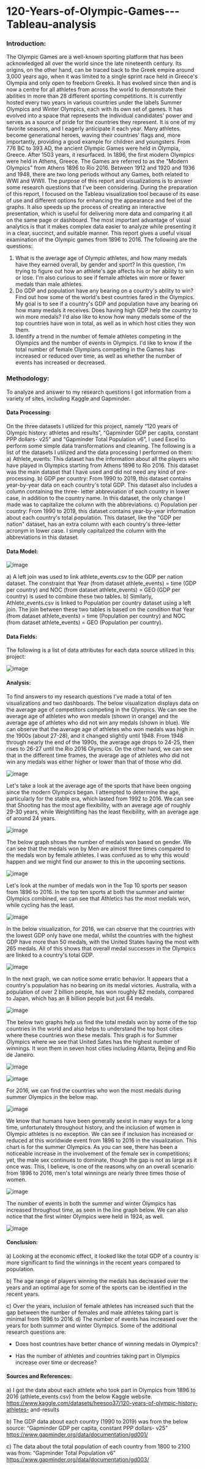 # 120-Years-of-Olympic-Games---Tableau-analysis

### Introduction:
The Olympic Games are a well-known sporting platform that has been acknowledged all over the world since the late nineteenth century. Its origins, on the other hand, can be traced back to the Greek empire around 3,000 years ago, when it was limited to a single sprint race held in Greece's Olympia and only open to freeborn Greeks. It has evolved since then and is now a centre for all athletes from across the world to demonstrate their abilities in more than 28 different sporting competitions. It is currently hosted every two years in various countries under the labels Summer Olympics and Winter Olympics, each with its own set of games. It has evolved into a space that represents the individual candidates' power and serves as a source of pride for the countries they represent. It is one of my favorite seasons, and I eagerly anticipate it each year. Many athletes become generational heroes, waving their countries' flags and, more importantly, providing a good example for children and youngsters. From 776 BC to 393 AD, the ancient Olympic Games were held in Olympia, Greece. After 1503 years, it resurfaced. In 1896, the first modern Olympics were held in Athens, Greece. The Games are referred to as the "Modern Olympics" from Athens 1896 to Rio 2016. Between 1912 and 1920 and 1936 and 1948, there are two long periods without any Games, both related to WWI and WWII. The purpose of this report and visualizations is to answer some research questions that I've been considering. During the preparation of this report, I focused on the Tableau visualization tool because of its ease of use and different options for enhancing the appearance and feel of the graphs. It also speeds up the process of creating an interactive presentation, which is useful for delivering more data and comparing it all on the same page or dashboard. The most important advantage of visual analytics is that it makes complex data easier to analyze while presenting it in a clear, succinct, and suitable manner. This report gives a useful visual examination of the Olympic games from 1896 to 2016. The following are the questions:
1. What is the average age of Olympic athletes, and how many medals have they earned overall, by gender and sport? In this question, I'm trying to figure out how an        athlete's age affects his or her ability to win or lose. I'm also curious to see if female athletes win more or fewer medals than male athletes.
2. Do GDP and population have any bearing on a country's ability to win? Find out how some of the world's best countries fared in the Olympics. My goal is to see if a      country's GDP and population have any bearing on how many medals it receives. Does having high GDP help the country to win more medals? I'd also like to know how 
   many medals some of the top countries have won in total, as well as in which host cities they won them.
3. Identify a trend in the number of female athletes competing in the Olympics and the 
   number of events in Olympics. I'd like to know if the total number of female Olympians competing in the Games has increased or reduced over time, as well as whether      the number of events has increased or decreased.

### Methodology:
To analyze and answer to my research questions I got information from a variety of sites, including Kaggle and Gapminder.

#### Data Processing:

On the three datasets I utilized for this project, namely “120 years of Olympic history: athletes and results”, “Gapminder GDP per capita, constant PPP dollars- v25” and “Gapminder Total Population v6”, I used Excel to perform some simple data transformations and cleaning. The following is a list of the datasets I utilized and the data processing I performed on them:
a) Athlete_events: This dataset has the information about all the players who have played in Olympics starting from Athens 1896 to Rio 2016. This dataset was the main    dataset that I have used and did not need any kind of pre-processing.
b) GDP per country: From 1990 to 2019, this dataset contains year-by-year data on each country's total GDP. This dataset also includes a column containing the three-      letter abbreviation of each country in lower case, in addition to the country name. In this dataset, the only change I made was to capitalize the column with the      abbreviations.
c) Population per country: From 1990 to 2019, this dataset contains year-by-year information about each country's total population. This dataset, like the "GDP per        nation" dataset, has an extra column with each country's three-letter acronym in lower case. I simply capitalized the column with the abbreviations in this dataset.

#### Data Model:

![image](https://user-images.githubusercontent.com/65595060/187800874-c8c068af-f5b0-4217-91ba-f679fdd799cd.png)

a) A left join was used to link athlete_events.csv to the GDP per nation dataset. The constraint that Year (from dataset athlete_events) = time (GDP per country) and      NOC (from dataset athlete_events) = GEO (GDP per country) is used to combine these two tables.
b) Similarly, Athlete_events.csv is linked to Population per country dataset using a left join. The join between these two tables is based on the condition that Year      (from dataset athlete_events) = time (Population per country) and NOC (from dataset athlete_events) = GEO (Population per country).

#### Data Fields:

The following is a list of data attributes for each data source utilized in this project:

![image](https://user-images.githubusercontent.com/65595060/187800945-a86d4d5a-7922-4213-ab52-3b315ecfb35e.png)

#### Analysis:

To find answers to my research questions I've made a total of ten visualizations and two dashboards. The below visualization displays data on the average age of  competitors competing in the Olympics. We can see the average age of athletes who won medals (shown in orange) and the average age of athletes who did not win any medals (shown in blue). We can observe that the average age of athletes who won medals was high in the 1900s (about 27-28), and it changed slightly until 1948. From 1948 through nearly the end of the 1990s, the average age drops to 24-25, then rises to 26-27 until the Rio 2016 Olympics. On the other hand, we can see that in the different time frames, the average age of athletes who did not win any medals was either higher or lower than that of those who did.

![image](https://user-images.githubusercontent.com/65595060/187801085-da56c92d-f867-4846-9807-ff75782432b9.png)


Let's take a look at the average age of the sports that have been ongoing since the modern Olympics began. I attempted to determine the age, particularly for the stable era, which lasted from 1992 to 2016. We can see that Shooting has the most age flexibility, with an average age of roughly 29-30 years, while Weightlifting has the least flexibility, with an average age of around 24 years.

![image](https://user-images.githubusercontent.com/65595060/187801161-1c3133c2-6bf2-41cf-beee-5596cc87e471.png)

The below graph shows the number of medals won based on gender. We can see that the medals won by Men are almost three times compared to the medals won by female athletes. I was confused as to why this would happen and we might find our answer to this in the upcoming sections.

![image](https://user-images.githubusercontent.com/65595060/187801280-1c6d778f-46a2-481a-b9eb-f22a8f4eabc6.png)

Let's look at the number of medals won in the Top 10 sports per season from 1896 to 2016. In the top ten sports at both the summer and winter Olympics combined, we can see that Athletics has the most medals won, while cycling has the least.

![image](https://user-images.githubusercontent.com/65595060/187801325-e6114689-b17b-42cc-b2da-166d5da12e04.png)


In the below visualization, for 2016, we can observe that the countries with the lowest GDP only have one medal, whilst the countries with the highest GDP have more than 50 medals, with the United States having the most with 265 medals. All of this shows that overall medal successes in the Olympics are linked to a country's total GDP. 


![image](https://user-images.githubusercontent.com/65595060/187801389-d3a0fa05-dc71-4ff1-b914-ad42181e7351.png)


In the next graph, we can notice some erratic behavior. It appears that a country's population has no bearing on its medal victories. Australia, with a population of over 2 billion people, has won roughly 82 medals, compared to Japan, which has an 8 billion people but just 64 medals.


![image](https://user-images.githubusercontent.com/65595060/187801458-b71810dd-f3d1-45c2-94fa-ddbeedeef71c.png)


The below two graphs help us find the total medals won by some of the top countries in the world and also helps to understand the top host cities where these countries won these medals. This graph is for Summer Olympics where we see that United Sates has the highest number of winnings. It won them in seven host cities including Atlanta, Beijing and Rio de Janeiro.

![image](https://user-images.githubusercontent.com/65595060/187801563-e53764f7-9a43-4117-90ab-c65bfc014be4.png)


![image](https://user-images.githubusercontent.com/65595060/187801596-0a8c828c-2fb1-4a2e-bc4e-5923e915fb24.png)


For 2016, we can find the countries who won the most medals during summer Olympics in the below map.


![image](https://user-images.githubusercontent.com/65595060/187801683-75d1251c-28d9-44ca-8509-e9ec2694a071.png)


We know that humans have been generally sexist in many ways for a long time, unfortunately throughout history, and the inclusion of women in Olympic athletes is no exception. We can see if inclusion has increased or reduced at this worldwide event from 1896 to 2016 in the visualization. This chart is for the summer Olympics.
As you can see, there has been a noticeable increase in the involvement of the female sex in competitions; yet, the male sex continues to dominate, though the gap is not as large as it once was. This, I believe, is one of the reasons why on an overall scenario from 1896 to 2016, men's total winnings are nearly three times those of women.

![image](https://user-images.githubusercontent.com/65595060/187801773-90f54d48-36e6-4393-9239-dab5bb050c12.png)

The number of events in both the summer and winter Olympics has increased throughout time, as seen in the line graph below. We can also notice that the first winter Olympics were held in 1924, as well.

![image](https://user-images.githubusercontent.com/65595060/187801815-6081843d-b559-49ae-bd75-0fae355a1e70.png)


#### Conclusion:
a) Looking at the economic effect, it looked like the total GDP of a country is more significant to find the winnings in the recent years compared to population.

b) The age range of players winning the medals has decreased over the years and an optimal age for some of the sports can be identified in the recent years.

c) Over the years, inclusion of female athletes has increased such that the gap between the number of females and male athletes taking part is minimal from 1896 to        2016. 
d) The number of events has increased over the years for both summer and winter Olympics. Some of the additional research questions are:

   * Does host countries have better chance of winning medals in Olympics?
   
   * Has the number of athletes and countries taking part in Olympics increase over time or decrease?

#### Sources and References:

a) I got the data about each athlete who took part in Olympics from 1896 to 2016 (athlete_events.csv) from the below Kaggle website.            https://www.kaggle.com/datasets/heesoo37/120-years-of-olympic-history-athletes- and-results

b) The GDP data about each country (1990 to 2019) was from the below source: 
   “Gapminder GDP per capita, constant PPP dollars- v25”
   https://www.gapminder.org/data/documentation/gd001/
   
c) The data about the total population of each country from 1800 to 2100 was from:
   “Gapminder Total Population v6”
   https://www.gapminder.org/data/documentation/gd003/


